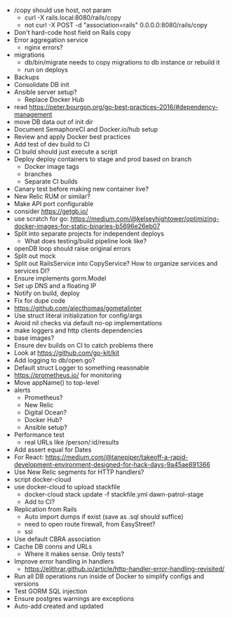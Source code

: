 * /copy should use host, not param
  * curl -X rails.local:8080/rails/copy
  * not curl -X POST -d "association=rails" 0.0.0.0:8080/rails/copy
* Don't hard-code host field on Rails copy
* Error aggregation service
  * nginx errors?
* migrations
  * db/bin/migrate needs to copy migrations to db instance or rebuild it
  * run on deploys
* Backups
* Consolidate DB init
* Ansible server setup?
  * Replace Docker Hub
* read https://peter.bourgon.org/go-best-practices-2016/#dependency-management
* move DB data out of init dir
* Document SemaphoreCI and Docker.io/hub setup
* Review and apply Docker best practices
* Add test of dev build to CI
* CI build should just execute a script
* Deploy deploy containers to stage and prod based on branch
  * Docker image tags
  * branches
  * Separate CI builds
* Canary test before making new container live?
* New Relic RUM or similar?
* Make API port configurable
* consider https://getgb.io/
* use scratch for go: https://medium.com/@kelseyhightower/optimizing-docker-images-for-static-binaries-b5696e26eb07
* Split into separate projects for independent deploys
  * What does testing/build pipeline look like?
* openDB loop should raise original errors
* Split out mock
* Split out RailsService into CopyService? How to organize services and services DI?
* Ensure implements gorm.Model
* Set up DNS and a floating IP
* Notify on build, deploy
* Fix for dupe code
* https://github.com/alecthomas/gometalinter
* Use struct literal initialization for config/args
* Avoid nil checks via default no-op implementations
* make loggers and http clients dependencies
* base images?
* Ensure dev builds on CI to catch problems there
* Look at https://github.com/go-kit/kit
* Add logging to db/open.go?
* Default struct Logger to something reasonable
* https://prometheus.io/ for monitoring
* Move appName() to top-level
* alerts
  * Prometheus?
  * New Relic
  * Digital Ocean?
  * Docker Hub?
  * Ansible setup?
* Performance test
  * real URLs like /person/:id/results
* Add assert equal for Dates
* For React: https://medium.com/@tanepiper/takeoff-a-rapid-development-environment-designed-for-hack-days-9a45ae891366
* Use New Relic segments for HTTP handlers?
* script docker-cloud
* use docker-cloud to upload stackfile
  * docker-cloud stack update -f stackfile.yml dawn-patrol-stage
  * Add to CI?
* Replication from Rails
  * Auto import dumps if exist (save as .sql should suffice)
  * need to open route firewall, from EasyStreet?
  * ssl
* Use default CBRA association
* Cache DB conns and URLs
  * Where it makes sense. Only tests?
* Improve error handling in handlers
  * https://elithrar.github.io/article/http-handler-error-handling-revisited/
* Run all DB operations run inside of Docker to simplify configs and versions
* Test GORM SQL injection
* Ensure postgres warnings are exceptions
* Auto-add created and updated
